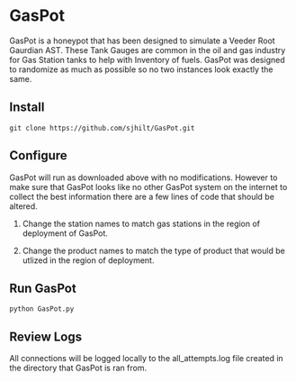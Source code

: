 # GasPot
GasPot is a honeypot that has been designed to simulate a Veeder Root Gaurdian AST. These Tank Gauges are common in the oil and gas industry for Gas Station tanks to help with Inventory of fuels. GasPot was designed to randomize as much as possible so no two instances look exactly the same. 

## Install
		
	git clone https://github.com/sjhilt/GasPot.git
	

## Configure
GasPot will run as downloaded above with no modifications. However to make sure that GasPot looks like no other GasPot system on the internet to collect the best information there are a few lines of code that should be altered. 

1) Change the station names to match gas stations in the region of deployment of GasPot.

2) Change the product names to match the type of product that would be utlized in the region of deployment. 

## Run GasPot
		
	python GasPot.py
	
## Review Logs
All connections will be logged locally to the all_attempts.log file created in the directory that GasPot is ran from. 
	
